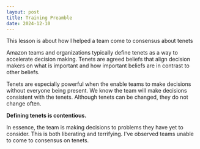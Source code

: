 ```yaml
---
layout: post
title: Training Preamble
date: 2024-12-10
---
```


This lesson is about how I helped a team come to consensus about tenets 

Amazon teams and organizations typically define tenets as a way
to accelerate decision making. Tenets are agreed beliefs that align
decision makers on what is important and how important beliefs 
are in contrast to other beliefs.

Tenets are especially powerful when the enable teams to make
decisions without everyone being present. We know the team will
make decisions consistent with the tenets.
Although tenets can be changed, they do not change often.

**Defining tenets is contentious.**

In essence, the team is making decisions to problems they have
yet to consider. This is both liberating and terrifying. I've observed teams unable to come to consensus on tenets.



